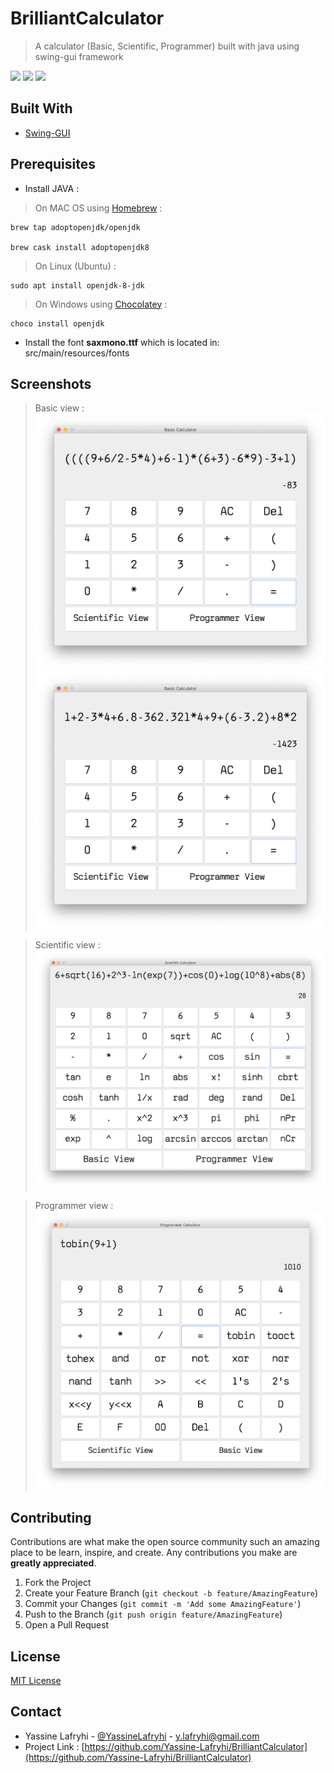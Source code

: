 # BrilliantCalculator

> A calculator (Basic, Scientific, Programmer) built with java using swing-gui framework

![](https://img.shields.io/badge/build-passing-brightgreen)
![](https://img.shields.io/badge/license-MIT-blue)
![](https://img.shields.io/badge/version-1.0.0-orange)

## Built With
* [Swing-GUI](https://bit.ly/3bM1p6I)
## Prerequisites

- Install JAVA :
> On MAC OS using [Homebrew](https://brew.sh/) :
```shell
brew tap adoptopenjdk/openjdk

brew cask install adoptopenjdk8
```
> On Linux (Ubuntu) :
```shell
sudo apt install openjdk-8-jdk
```
> On Windows using [Chocolatey](https://chocolatey.org/) :
```shell
choco install openjdk 
```

- Install the font **saxmono.ttf** which is located in: src/main/resources/fonts

## Screenshots
> Basic view :
![](screenshots/ScreenShot1.png)
![](screenshots/ScreenShot2.png)

> Scientific view :
 ![](screenshots/ScreenShot3.png)


> Programmer view :
 ![](screenshots/ScreenShot4.png)

## Contributing

Contributions are what make the open source community such an amazing place to be learn, inspire, and create. Any contributions you make are **greatly appreciated**.

1. Fork the Project
2. Create your Feature Branch (`git checkout -b feature/AmazingFeature`)
3. Commit your Changes (`git commit -m 'Add some AmazingFeature'`)
4. Push to the Branch (`git push origin feature/AmazingFeature`)
5. Open a Pull Request

## License
[MIT License](https://choosealicense.com/licenses/mit/)


## Contact
- Yassine Lafryhi - [@YassineLafryhi](https://twitter.com/YassineLafryhi) - [y.lafryhi@gmail.com](mailto:y.lafryhi@gmail.com)
- Project Link : [https://github.com/Yassine-Lafryhi/BrilliantCalculator](https://github.com/Yassine-Lafryhi/BrilliantCalculator)